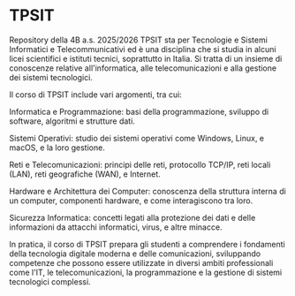 # TPSIT
Repository della 4B a.s. 2025/2026
TPSIT sta per Tecnologie e Sistemi Informatici e Telecommunicativi ed è una disciplina che si studia in alcuni licei scientifici e istituti tecnici, soprattutto in Italia. Si tratta di un insieme di conoscenze relative all'informatica, alle telecomunicazioni e alla gestione dei sistemi tecnologici.

Il corso di TPSIT include vari argomenti, tra cui:

Informatica e Programmazione: basi della programmazione, sviluppo di software, algoritmi e strutture dati.

Sistemi Operativi: studio dei sistemi operativi come Windows, Linux, e macOS, e la loro gestione.

Reti e Telecomunicazioni: principi delle reti, protocollo TCP/IP, reti locali (LAN), reti geografiche (WAN), e Internet.

Hardware e Architettura dei Computer: conoscenza della struttura interna di un computer, componenti hardware, e come interagiscono tra loro.

Sicurezza Informatica: concetti legati alla protezione dei dati e delle informazioni da attacchi informatici, virus, e altre minacce.

In pratica, il corso di TPSIT prepara gli studenti a comprendere i fondamenti della tecnologia digitale moderna e delle comunicazioni, sviluppando competenze che possono essere utilizzate in diversi ambiti professionali come l'IT, le telecomunicazioni, la programmazione e la gestione di sistemi tecnologici complessi.
